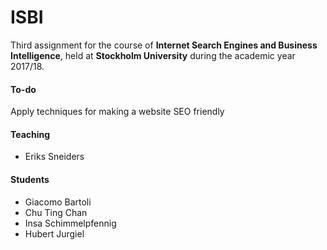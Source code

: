# ISBI
Third assignment for the course of **Internet Search Engines and Business Intelligence**, held at **Stockholm University** during the academic year 2017/18.

#### To-do ####
Apply techniques for making a website SEO friendly

#### Teaching ####
* Eriks Sneiders

#### Students ####
* Giacomo Bartoli
* Chu Ting Chan
* Insa Schimmelpfennig
* Hubert Jurgiel
